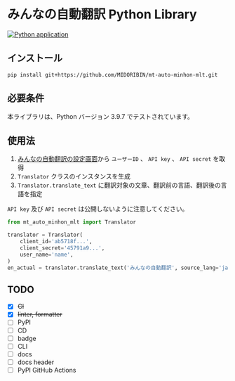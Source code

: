 # みんなの自動翻訳 Python Library

[![Python application](https://github.com/MIDORIBIN/mt-auto-minhon-mlt/actions/workflows/python-app.yml/badge.svg)](https://github.com/MIDORIBIN/mt-auto-minhon-mlt/actions/workflows/python-app.yml)

## インストール

```shell
pip install git+https://github.com/MIDORIBIN/mt-auto-minhon-mlt.git
```

## 必要条件

本ライブラリは、Python バージョン 3.9.7 でテストされています。

## 使用法

1. [みんなの自動翻訳の設定画面](https://mt-auto-minhon-mlt.ucri.jgn-x.jp/content/setting/user/edit/)から `ユーザーID` 、 `API key` 、 `API secret` を取得
2. `Translator` クラスのインスタンスを生成
3. `Translator.translate_text` に翻訳対象の文章、翻訳前の言語、翻訳後の言語を指定

`API key` 及び `API secret` は公開しないように注意してください。

```python
from mt_auto_minhon_mlt import Translator

translator = Translator(
    client_id='ab5718f...',
    client_secret='45791a9...',
    user_name='name',
)
en_actual = translator.translate_text('みんなの自動翻訳', source_lang='ja', target_lang='en')
```

## TODO

- [x] ~~CI~~
- [x] ~~linter, formatter~~
- [ ] PyPI
- [ ] CD
- [ ] badge
- [ ] CLI
- [ ] docs
- [ ] docs header
- [ ] PyPI GitHub Actions
